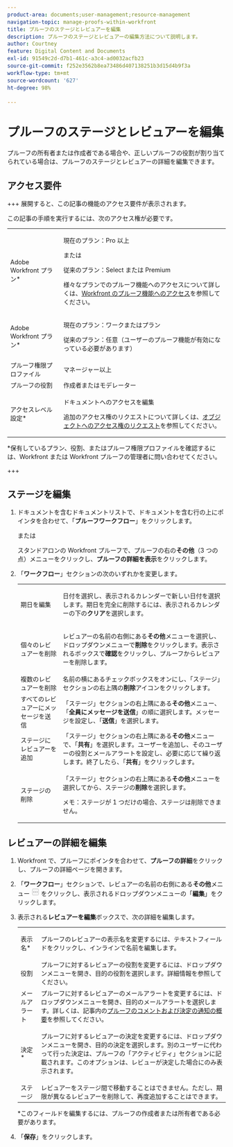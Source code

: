 ```yaml
---
product-area: documents;user-management;resource-management
navigation-topic: manage-proofs-within-workfront
title: プルーフのステージとレビュアーを編集
description: プルーフのステージとレビュアーの編集方法について説明します。
author: Courtney
feature: Digital Content and Documents
exl-id: 91549c2d-d7b1-461c-a3c4-ad0032acfb23
source-git-commit: f252e3562b8ea73486d407138251b3d15d4b9f3a
workflow-type: tm+mt
source-wordcount: '627'
ht-degree: 98%

---
```


# プルーフのステージとレビュアーを編集

プルーフの所有者または作成者である場合や、正しいプルーフの役割が割り当てられている場合は、プルーフのステージとレビュアーの詳細を編集できます。

## アクセス要件

+++ 展開すると、この記事の機能のアクセス要件が表示されます。

この記事の手順を実行するには、次のアクセス権が必要です。

<table style="table-layout:auto"> 
 <col> 
 <col> 
 <tbody> 
  <tr> 
   <td role="rowheader">Adobe Workfront プラン*</td> 
   <td> <p>現在のプラン：Pro 以上</p> <p>または</p> <p>従来のプラン：Select または Premium</p> <p>様々なプランでのプルーフ機能へのアクセスについて詳しくは、<a href="/help/quicksilver/administration-and-setup/manage-workfront/configure-proofing/access-to-proofing-functionality.md" class="MCXref xref">Workfront のプルーフ機能へのアクセス</a>を参照してください。</p> </td> 
  </tr> 
  <tr> 
   <td role="rowheader">Adobe Workfront プラン*</td> 
   <td> <p>現在のプラン：ワークまたはプラン</p> <p>従来のプラン：任意（ユーザーのプルーフ機能が有効になっている必要があります）</p> </td> 
  </tr> 
  <tr> 
   <td role="rowheader">プルーフ権限プロファイル </td> 
   <td>マネージャー以上</td> 
  </tr> 
  <tr> 
   <td role="rowheader">プルーフの役割</td> 
   <td>作成者またはモデレーター </td> 
  </tr> 
  <tr> 
   <td role="rowheader">アクセスレベル設定*</td> 
   <td> <p>ドキュメントへのアクセスを編集</p> <p>追加のアクセス権のリクエストについて詳しくは、<a href="../../../workfront-basics/grant-and-request-access-to-objects/request-access.md" class="MCXref xref">オブジェクトへのアクセス権のリクエスト</a>を参照してください。</p> </td> 
  </tr> 
 </tbody> 
</table>

&#42;保有しているプラン、役割、またはプルーフ権限プロファイルを確認するには、Workfront または Workfront プルーフの管理者に問い合わせてください。

+++

## ステージを編集

1. ドキュメントを含むドキュメントリストで、ドキュメントを含む行の上にポインタを合わせて、「**プルーフワークフロー**」をクリックします。

   または

   スタンドアロンの Workfront プルーフで、プルーフの右の&#x200B;**その他**（3 つの点）メニューをクリックし、**プルーフの詳細を表示**&#x200B;をクリックします。

1. 「**ワークフロー**」セクションの次のいずれかを変更します。

   <table style="table-layout:auto"> 
    <col> 
    <col> 
    <tbody> 
     <tr> 
      <td role="rowheader">期日を編集</td> 
      <td> <p>日付を選択し、表示されるカレンダーで新しい日付を選択します。期日を完全に削除するには、表示されるカレンダーの下の<strong>クリア</strong>を選択します。</p> </td> 
     </tr> 
     <tr> 
      <td role="rowheader">個々のレビュアーを削除</td> 
      <td> <p>レビュアーの名前の右側にある<strong>その他</strong>メニューを選択し、ドロップダウンメニューで<strong>削除</strong>をクリックします。表示されるボックスで<strong>確認</strong>をクリックし、プルーフからレビュアーを削除します。</p> </td> 
     </tr> 
     <tr> 
      <td role="rowheader">複数のレビュアーを削除</td> 
      <td>名前の横にあるチェックボックスをオンにし、「ステージ」セクションの右上隅の<strong>削除</strong>アイコンをクリックします。</td> 
     </tr> 
     <tr> 
      <td role="rowheader">すべてのレビュアーにメッセージを送信</td> 
      <td>「ステージ」セクションの右上隅にある<strong>その他</strong>メニュー、「<strong>全員にメッセージを送信</strong>」の順に選択します。メッセージを設定し、「<strong>送信</strong>」を選択します。</td> 
     </tr> 
     <tr> 
      <td role="rowheader">ステージにレビュアーを追加</td> 
      <td>「ステージ」セクションの右上隅にある<strong>その他</strong>メニューで、「<strong>共有</strong>」を選択します。ユーザーを追加し、そのユーザーの役割とメールアラートを設定し、必要に応じて繰り返します。終了したら、「<strong>共有</strong>」をクリックします。</td> 
     </tr> 
     <tr> 
      <td role="rowheader">ステージの削除</td> 
      <td> <p>「ステージ」セクションの右上隅にある<strong>その他</strong>メニューを選択してから、ステージの<strong>削除</strong>を選択します。</p> <p>メモ：ステージが 1 つだけの場合、ステージは削除できません。</p> </td> 
     </tr> 
    </tbody> 
   </table>

## レビュアーの詳細を編集

1. Workfront で、プルーフにポインタを合わせて、**プルーフの詳細**&#x200B;をクリックし、プルーフの詳細ページを開きます。
1. 「**ワークフロー**」セクションで、レビュアーの名前の右側にある&#x200B;**その他**&#x200B;メニュー ![](assets/more-button-small.png) をクリックし、表示されるドロップダウンメニューの「**編集**」をクリックします。

1. 表示される&#x200B;**レビュアーを編集**&#x200B;ボックスで、次の詳細を編集します。

   <table style="table-layout:auto"> 
    <col> 
    <col> 
    <tbody> 
     <tr> 
      <td role="rowheader">表示名*</td> 
      <td> <p>プルーフのレビュアーの表示名を変更するには、テキストフィールドをクリックし、インラインで名前を編集します。</p> </td> 
     </tr> 
     <tr> 
      <td role="rowheader">役割</td> 
      <td>プルーフに対するレビュアーの役割を変更するには、ドロップダウンメニューを開き、目的の役割を選択します。詳細情報を参照してください。</td> 
     </tr> 
     <tr> 
      <td role="rowheader">メールアラート</td> 
      <td>プルーフに対するレビュアーのメールアラートを変更するには、ドロップダウンメニューを開き、目的のメールアラートを選択します。詳しくは、記事内の<a href="../../../review-and-approve-work/proofing/proofing-overview/notifications-proof-comments-decisions.md" class="MCXref xref">プルーフのコメントおよび決定の通知の概要</a>を参照してください。</td> 
     </tr> 
     <tr data-mc-conditions=""> 
      <td role="rowheader">決定*</td> 
      <td> <p>プルーフに対するレビュアーの決定を変更するには、ドロップダウンメニューを開き、目的の決定を選択します。別のユーザーに代わって行った決定は、プルーフの「アクティビティ」セクションに記載されます。このオプションは、レビューが決定した場合にのみ表示されます。</p> </td> 
     </tr> 
     <tr> 
      <td role="rowheader">ステージ</td> 
      <td>レビュアーをステージ間で移動することはできません。ただし、期限が異なるレビュアーを削除して、再度追加することはできます。</td> 
     </tr> 
    </tbody> 
   </table>

   &#42;このフィールドを編集するには、プルーフの作成者または所有者である必要があります。

1. 「**保存**」をクリックします。
